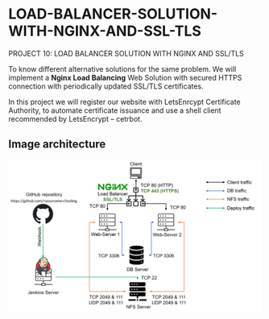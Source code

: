 # LOAD-BALANCER-SOLUTION-WITH-NGINX-AND-SSL-TLS
PROJECT 10: LOAD BALANCER SOLUTION WITH NGINX AND SSL/TLS

To know different alternative solutions for the same problem. We will implement a **Nginx Load Balancing** Web Solution with secured HTTPS connection with periodically updated SSL/TLS certificates.

In this project we will register our website with LetsEnrcypt Certificate Authority, to automate certificate issuance and use a shell client recommended by LetsEncrypt – cetrbot.

## Image architecture
![Markdown Logo](https://raw.githubusercontent.com/hectorproko/LOAD-BALANCER-SOLUTION-WITH-NGINX-AND-SSL-TLS/main/images/architecture.png)
